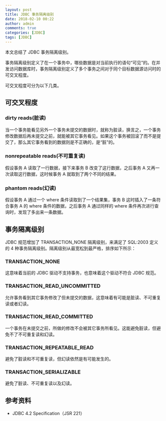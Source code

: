 ```yaml
---
layout: post
title: JDBC 事务隔离级别
date: 2018-02-10 00:22
author: admin
comments: true
categories: [JDBC]
tags: [JDBC]
---
```


本文总结了 JDBC 事务隔离级别。 

<!-- more -->
 
事务隔离级别定义了在一个事务中，哪些数据是对当前执行的语句“可见”的。在并发访问数据库时，事务隔离级别定义了多个事务之间对于同个目标数据源访问时的可交叉程度。

可交叉程度可分为以下几类。

## 可交叉程度

### dirty reads(脏读)

当一个事务能看见另外一个事务未提交的数据时，就称为脏读，换言之，一个事务修改数据后再未提交之前，就能被其它事务看见。如果这个事务被回滚了而不是提交了，那么其它事务看到的数据则是不正确的，是“脏”的。

### nonrepeatable reads(不可重复读)

假设事务 A 读取了一行数据，接下来事务 B 改变了这行数据，之后事务 A 又再一次读取这行数据，这时候事务 A 就取到了两个不同的结果。

### phantom reads(幻读)

假设事务 A 通过一个 where 条件读取到了一个结果集，事务 B 这时插入了一条符合事务 A 的 where 条件的数据，之后事务 A 通过同样的 where 条件再次进行查询时，发现了多出来一条数据。


## 事务隔离级别

JDBC 规范增加了 TRANSACTION_NONE 隔离级别，来满足了 SQL:2003 定义的 4 种事务隔离级别。隔离级别从最宽松到最严格，排序如下所示：

### TRANSACTION_NONE

这意味着当前的 JDBC 驱动不支持事务，也意味着这个驱动不符合 JDBC 规范。

### TRANSACTION_READ_UNCOMMITTED

允许事务看到其它事务修改了但未提交的数据，这意味着有可能是脏读、不可重复读或者幻读。

### TRANSACTION_READ_COMMITTED

一个事务在未提交之前，所做的修改不会被其它事务所看见。这能避免脏读，但避免不了不可重复读和幻读。

### TRANSACTION_REPEATABLE_READ

避免了脏读和不可重复读，但幻读依然是有可能发生的。

### TRANSACTION_SERIALIZABLE

避免了脏读、不可重复读以及幻读。


## 参考资料

* JDBC 4.2 Specification（JSR 221）



